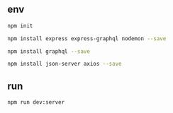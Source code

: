## env

```bash
npm init

npm install express express-graphql nodemon --save

npm install graphql --save

npm install json-server axios --save
```

## run

```bash
npm run dev:server
```